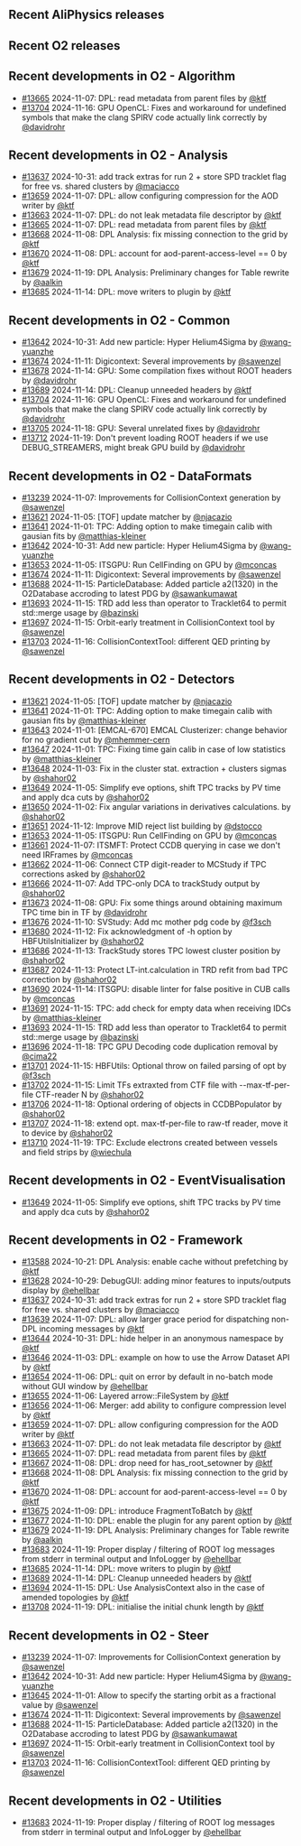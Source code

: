 ## Recent AliPhysics releases
## Recent O2 releases
## Recent developments in O2 - Algorithm
- [\#13665](https://github.com/AliceO2Group/AliceO2/pull/13665) 2024-11-07: DPL: read metadata from parent files by [@ktf](https://github.com/ktf)
- [\#13704](https://github.com/AliceO2Group/AliceO2/pull/13704) 2024-11-16: GPU OpenCL: Fixes and workaround for undefined symbols that make the clang SPIRV code actually link correctly by [@davidrohr](https://github.com/davidrohr)
## Recent developments in O2 - Analysis
- [\#13637](https://github.com/AliceO2Group/AliceO2/pull/13637) 2024-10-31: add track extras for run 2 + store SPD tracklet flag for free vs. shared clusters by [@maciacco](https://github.com/maciacco)
- [\#13659](https://github.com/AliceO2Group/AliceO2/pull/13659) 2024-11-07: DPL: allow configuring compression for the AOD writer by [@ktf](https://github.com/ktf)
- [\#13663](https://github.com/AliceO2Group/AliceO2/pull/13663) 2024-11-07: DPL: do not leak metadata file descriptor by [@ktf](https://github.com/ktf)
- [\#13665](https://github.com/AliceO2Group/AliceO2/pull/13665) 2024-11-07: DPL: read metadata from parent files by [@ktf](https://github.com/ktf)
- [\#13668](https://github.com/AliceO2Group/AliceO2/pull/13668) 2024-11-08: DPL Analysis: fix missing connection to the grid by [@ktf](https://github.com/ktf)
- [\#13670](https://github.com/AliceO2Group/AliceO2/pull/13670) 2024-11-08: DPL: account for aod-parent-access-level == 0 by [@ktf](https://github.com/ktf)
- [\#13679](https://github.com/AliceO2Group/AliceO2/pull/13679) 2024-11-19: DPL Analysis: Preliminary changes for Table rewrite by [@aalkin](https://github.com/aalkin)
- [\#13685](https://github.com/AliceO2Group/AliceO2/pull/13685) 2024-11-14: DPL: move writers to plugin by [@ktf](https://github.com/ktf)
## Recent developments in O2 - Common
- [\#13642](https://github.com/AliceO2Group/AliceO2/pull/13642) 2024-10-31: Add new particle: Hyper Helium4Sigma by [@wang-yuanzhe](https://github.com/wang-yuanzhe)
- [\#13674](https://github.com/AliceO2Group/AliceO2/pull/13674) 2024-11-11: Digicontext: Several improvements by [@sawenzel](https://github.com/sawenzel)
- [\#13678](https://github.com/AliceO2Group/AliceO2/pull/13678) 2024-11-14: GPU: Some compilation fixes without ROOT headers by [@davidrohr](https://github.com/davidrohr)
- [\#13689](https://github.com/AliceO2Group/AliceO2/pull/13689) 2024-11-14: DPL: Cleanup unneeded headers by [@ktf](https://github.com/ktf)
- [\#13704](https://github.com/AliceO2Group/AliceO2/pull/13704) 2024-11-16: GPU OpenCL: Fixes and workaround for undefined symbols that make the clang SPIRV code actually link correctly by [@davidrohr](https://github.com/davidrohr)
- [\#13705](https://github.com/AliceO2Group/AliceO2/pull/13705) 2024-11-18: GPU: Several unrelated fixes by [@davidrohr](https://github.com/davidrohr)
- [\#13712](https://github.com/AliceO2Group/AliceO2/pull/13712) 2024-11-19: Don't prevent loading ROOT headers if we use DEBUG_STREAMERS, might break GPU build by [@davidrohr](https://github.com/davidrohr)
## Recent developments in O2 - DataFormats
- [\#13239](https://github.com/AliceO2Group/AliceO2/pull/13239) 2024-11-07: Improvements for CollisionContext generation by [@sawenzel](https://github.com/sawenzel)
- [\#13621](https://github.com/AliceO2Group/AliceO2/pull/13621) 2024-11-05: [TOF] update matcher by [@njacazio](https://github.com/njacazio)
- [\#13641](https://github.com/AliceO2Group/AliceO2/pull/13641) 2024-11-01: TPC: Adding option to make timegain calib with gausian fits by [@matthias-kleiner](https://github.com/matthias-kleiner)
- [\#13642](https://github.com/AliceO2Group/AliceO2/pull/13642) 2024-10-31: Add new particle: Hyper Helium4Sigma by [@wang-yuanzhe](https://github.com/wang-yuanzhe)
- [\#13653](https://github.com/AliceO2Group/AliceO2/pull/13653) 2024-11-05: ITSGPU: Run CellFinding on GPU by [@mconcas](https://github.com/mconcas)
- [\#13674](https://github.com/AliceO2Group/AliceO2/pull/13674) 2024-11-11: Digicontext: Several improvements by [@sawenzel](https://github.com/sawenzel)
- [\#13688](https://github.com/AliceO2Group/AliceO2/pull/13688) 2024-11-15: ParticleDatabase: Added particle a2(1320) in the O2Database accroding to latest PDG by [@sawankumawat](https://github.com/sawankumawat)
- [\#13693](https://github.com/AliceO2Group/AliceO2/pull/13693) 2024-11-15: TRD add less than operator to Tracklet64 to permit std::merge usage by [@bazinski](https://github.com/bazinski)
- [\#13697](https://github.com/AliceO2Group/AliceO2/pull/13697) 2024-11-15: Orbit-early treatment in CollisionContext tool by [@sawenzel](https://github.com/sawenzel)
- [\#13703](https://github.com/AliceO2Group/AliceO2/pull/13703) 2024-11-16: CollisionContextTool: different QED printing by [@sawenzel](https://github.com/sawenzel)
## Recent developments in O2 - Detectors
- [\#13621](https://github.com/AliceO2Group/AliceO2/pull/13621) 2024-11-05: [TOF] update matcher by [@njacazio](https://github.com/njacazio)
- [\#13641](https://github.com/AliceO2Group/AliceO2/pull/13641) 2024-11-01: TPC: Adding option to make timegain calib with gausian fits by [@matthias-kleiner](https://github.com/matthias-kleiner)
- [\#13643](https://github.com/AliceO2Group/AliceO2/pull/13643) 2024-11-01: [EMCAL-670] EMCAL Clusterizer: change behavior for no gradient cut by [@mhemmer-cern](https://github.com/mhemmer-cern)
- [\#13647](https://github.com/AliceO2Group/AliceO2/pull/13647) 2024-11-01:  TPC: Fixing time gain calib in case of low statistics by [@matthias-kleiner](https://github.com/matthias-kleiner)
- [\#13648](https://github.com/AliceO2Group/AliceO2/pull/13648) 2024-11-03: Fix in the cluster stat. extraction + clusters sigmas by [@shahor02](https://github.com/shahor02)
- [\#13649](https://github.com/AliceO2Group/AliceO2/pull/13649) 2024-11-05: Simplify eve options, shift TPC tracks by PV time and apply dca cuts by [@shahor02](https://github.com/shahor02)
- [\#13650](https://github.com/AliceO2Group/AliceO2/pull/13650) 2024-11-02: Fix angular variations in derivatives calculations. by [@shahor02](https://github.com/shahor02)
- [\#13651](https://github.com/AliceO2Group/AliceO2/pull/13651) 2024-11-12: Improve MID reject list building by [@dstocco](https://github.com/dstocco)
- [\#13653](https://github.com/AliceO2Group/AliceO2/pull/13653) 2024-11-05: ITSGPU: Run CellFinding on GPU by [@mconcas](https://github.com/mconcas)
- [\#13661](https://github.com/AliceO2Group/AliceO2/pull/13661) 2024-11-07: ITSMFT: Protect CCDB querying in case we don't need IRFrames by [@mconcas](https://github.com/mconcas)
- [\#13662](https://github.com/AliceO2Group/AliceO2/pull/13662) 2024-11-06: Connect CTP digit-reader to MCStudy if TPC corrections asked by [@shahor02](https://github.com/shahor02)
- [\#13666](https://github.com/AliceO2Group/AliceO2/pull/13666) 2024-11-07: Add TPC-only DCA to trackStudy output by [@shahor02](https://github.com/shahor02)
- [\#13673](https://github.com/AliceO2Group/AliceO2/pull/13673) 2024-11-08: GPU: Fix some things around obtaining maximum TPC time bin in TF by [@davidrohr](https://github.com/davidrohr)
- [\#13676](https://github.com/AliceO2Group/AliceO2/pull/13676) 2024-11-10: SVStudy: Add mc mother pdg code by [@f3sch](https://github.com/f3sch)
- [\#13680](https://github.com/AliceO2Group/AliceO2/pull/13680) 2024-11-12: Fix acknowledgment of -h option by HBFUtilsInitializer by [@shahor02](https://github.com/shahor02)
- [\#13686](https://github.com/AliceO2Group/AliceO2/pull/13686) 2024-11-13: TrackStudy stores TPC lowest cluster position by [@shahor02](https://github.com/shahor02)
- [\#13687](https://github.com/AliceO2Group/AliceO2/pull/13687) 2024-11-13: Protect LT-int.calculation in TRD refit from bad TPC correction by [@shahor02](https://github.com/shahor02)
- [\#13690](https://github.com/AliceO2Group/AliceO2/pull/13690) 2024-11-14: ITSGPU: disable linter for false positive in CUB calls by [@mconcas](https://github.com/mconcas)
- [\#13691](https://github.com/AliceO2Group/AliceO2/pull/13691) 2024-11-15: TPC: add check for empty data when receiving IDCs by [@matthias-kleiner](https://github.com/matthias-kleiner)
- [\#13693](https://github.com/AliceO2Group/AliceO2/pull/13693) 2024-11-15: TRD add less than operator to Tracklet64 to permit std::merge usage by [@bazinski](https://github.com/bazinski)
- [\#13696](https://github.com/AliceO2Group/AliceO2/pull/13696) 2024-11-18: TPC GPU Decoding code duplication removal by [@cima22](https://github.com/cima22)
- [\#13701](https://github.com/AliceO2Group/AliceO2/pull/13701) 2024-11-15: HBFUtils: Optional throw on failed parsing of opt by [@f3sch](https://github.com/f3sch)
- [\#13702](https://github.com/AliceO2Group/AliceO2/pull/13702) 2024-11-15: Limit TFs extraxted from CTF file with --max-tf-per-file CTF-reader N by [@shahor02](https://github.com/shahor02)
- [\#13706](https://github.com/AliceO2Group/AliceO2/pull/13706) 2024-11-18: Optional ordering of objects in CCDBPopulator by [@shahor02](https://github.com/shahor02)
- [\#13707](https://github.com/AliceO2Group/AliceO2/pull/13707) 2024-11-18: extend opt. max-tf-per-file to raw-tf reader, move it to device by [@shahor02](https://github.com/shahor02)
- [\#13710](https://github.com/AliceO2Group/AliceO2/pull/13710) 2024-11-19: TPC: Exclude electrons created between vessels and field strips by [@wiechula](https://github.com/wiechula)
## Recent developments in O2 - EventVisualisation
- [\#13649](https://github.com/AliceO2Group/AliceO2/pull/13649) 2024-11-05: Simplify eve options, shift TPC tracks by PV time and apply dca cuts by [@shahor02](https://github.com/shahor02)
## Recent developments in O2 - Framework
- [\#13588](https://github.com/AliceO2Group/AliceO2/pull/13588) 2024-10-21: DPL Analysis: enable cache without prefetching by [@ktf](https://github.com/ktf)
- [\#13628](https://github.com/AliceO2Group/AliceO2/pull/13628) 2024-10-29: DebugGUI: adding minor features to inputs/outputs display by [@ehellbar](https://github.com/ehellbar)
- [\#13637](https://github.com/AliceO2Group/AliceO2/pull/13637) 2024-10-31: add track extras for run 2 + store SPD tracklet flag for free vs. shared clusters by [@maciacco](https://github.com/maciacco)
- [\#13639](https://github.com/AliceO2Group/AliceO2/pull/13639) 2024-11-07: DPL: allow larger grace period for dispatching non-DPL incoming messages by [@ktf](https://github.com/ktf)
- [\#13644](https://github.com/AliceO2Group/AliceO2/pull/13644) 2024-10-31: DPL: hide helper in an anonymous namespace by [@ktf](https://github.com/ktf)
- [\#13646](https://github.com/AliceO2Group/AliceO2/pull/13646) 2024-11-03: DPL: example on how to use the Arrow Dataset API by [@ktf](https://github.com/ktf)
- [\#13654](https://github.com/AliceO2Group/AliceO2/pull/13654) 2024-11-06: DPL: quit on error by default in no-batch mode without GUI window by [@ehellbar](https://github.com/ehellbar)
- [\#13655](https://github.com/AliceO2Group/AliceO2/pull/13655) 2024-11-06: Layered arrow::FileSystem by [@ktf](https://github.com/ktf)
- [\#13656](https://github.com/AliceO2Group/AliceO2/pull/13656) 2024-11-06: Merger: add ability to configure compression level by [@ktf](https://github.com/ktf)
- [\#13659](https://github.com/AliceO2Group/AliceO2/pull/13659) 2024-11-07: DPL: allow configuring compression for the AOD writer by [@ktf](https://github.com/ktf)
- [\#13663](https://github.com/AliceO2Group/AliceO2/pull/13663) 2024-11-07: DPL: do not leak metadata file descriptor by [@ktf](https://github.com/ktf)
- [\#13665](https://github.com/AliceO2Group/AliceO2/pull/13665) 2024-11-07: DPL: read metadata from parent files by [@ktf](https://github.com/ktf)
- [\#13667](https://github.com/AliceO2Group/AliceO2/pull/13667) 2024-11-08: DPL: drop need for has_root_setowner by [@ktf](https://github.com/ktf)
- [\#13668](https://github.com/AliceO2Group/AliceO2/pull/13668) 2024-11-08: DPL Analysis: fix missing connection to the grid by [@ktf](https://github.com/ktf)
- [\#13670](https://github.com/AliceO2Group/AliceO2/pull/13670) 2024-11-08: DPL: account for aod-parent-access-level == 0 by [@ktf](https://github.com/ktf)
- [\#13675](https://github.com/AliceO2Group/AliceO2/pull/13675) 2024-11-09: DPL: introduce FragmentToBatch by [@ktf](https://github.com/ktf)
- [\#13677](https://github.com/AliceO2Group/AliceO2/pull/13677) 2024-11-10: DPL: enable the plugin for any parent option by [@ktf](https://github.com/ktf)
- [\#13679](https://github.com/AliceO2Group/AliceO2/pull/13679) 2024-11-19: DPL Analysis: Preliminary changes for Table rewrite by [@aalkin](https://github.com/aalkin)
- [\#13683](https://github.com/AliceO2Group/AliceO2/pull/13683) 2024-11-19: Proper display / filtering of ROOT log messages from stderr in terminal output and InfoLogger by [@ehellbar](https://github.com/ehellbar)
- [\#13685](https://github.com/AliceO2Group/AliceO2/pull/13685) 2024-11-14: DPL: move writers to plugin by [@ktf](https://github.com/ktf)
- [\#13689](https://github.com/AliceO2Group/AliceO2/pull/13689) 2024-11-14: DPL: Cleanup unneeded headers by [@ktf](https://github.com/ktf)
- [\#13694](https://github.com/AliceO2Group/AliceO2/pull/13694) 2024-11-15: DPL: Use AnalysisContext also in the case of amended topologies by [@ktf](https://github.com/ktf)
- [\#13708](https://github.com/AliceO2Group/AliceO2/pull/13708) 2024-11-19: DPL: initialise the initial chunk length by [@ktf](https://github.com/ktf)
## Recent developments in O2 - Steer
- [\#13239](https://github.com/AliceO2Group/AliceO2/pull/13239) 2024-11-07: Improvements for CollisionContext generation by [@sawenzel](https://github.com/sawenzel)
- [\#13642](https://github.com/AliceO2Group/AliceO2/pull/13642) 2024-10-31: Add new particle: Hyper Helium4Sigma by [@wang-yuanzhe](https://github.com/wang-yuanzhe)
- [\#13645](https://github.com/AliceO2Group/AliceO2/pull/13645) 2024-11-01: Allow to specify the starting orbit as a fractional value by [@sawenzel](https://github.com/sawenzel)
- [\#13674](https://github.com/AliceO2Group/AliceO2/pull/13674) 2024-11-11: Digicontext: Several improvements by [@sawenzel](https://github.com/sawenzel)
- [\#13688](https://github.com/AliceO2Group/AliceO2/pull/13688) 2024-11-15: ParticleDatabase: Added particle a2(1320) in the O2Database accroding to latest PDG by [@sawankumawat](https://github.com/sawankumawat)
- [\#13697](https://github.com/AliceO2Group/AliceO2/pull/13697) 2024-11-15: Orbit-early treatment in CollisionContext tool by [@sawenzel](https://github.com/sawenzel)
- [\#13703](https://github.com/AliceO2Group/AliceO2/pull/13703) 2024-11-16: CollisionContextTool: different QED printing by [@sawenzel](https://github.com/sawenzel)
## Recent developments in O2 - Utilities
- [\#13683](https://github.com/AliceO2Group/AliceO2/pull/13683) 2024-11-19: Proper display / filtering of ROOT log messages from stderr in terminal output and InfoLogger by [@ehellbar](https://github.com/ehellbar)
